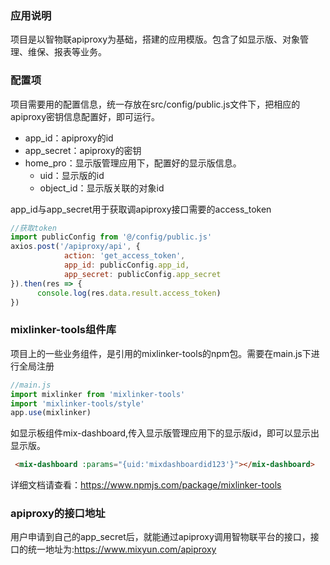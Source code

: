 ### 应用说明

​	项目是以智物联apiproxy为基础，搭建的应用模版。包含了如显示版、对象管理、维保、报表等业务。

### 配置项

​	项目需要用的配置信息，统一存放在src/config/public.js文件下，把相应的apiproxy密钥信息配置好，即可运行。

- app_id：apiproxy的id
- app_secret：apiproxy的密钥
- home_pro：显示版管理应用下，配置好的显示版信息。
  - uid：显示版的id
  - object_id：显示版关联的对象id

app_id与app_secret用于获取调apiproxy接口需要的access_token

```js
//获取token
import publicConfig from '@/config/public.js'
axios.post('/apiproxy/api', {
            action: 'get_access_token',
            app_id: publicConfig.app_id,
            app_secret: publicConfig.app_secret
}).then(res => {
      console.log(res.data.result.access_token)
})
```

### mixlinker-tools组件库

​	项目上的一些业务组件，是引用的mixlinker-tools的npm包。需要在main.js下进行全局注册

```js
//main.js
import mixlinker from 'mixlinker-tools'
import 'mixlinker-tools/style'
app.use(mixlinker)
```

如显示板组件mix-dashboard,传入显示版管理应用下的显示版id，即可以显示出显示版。

```html
 <mix-dashboard :params="{uid:'mixdashboardid123'}"></mix-dashboard>
```

详细文档请查看：https://www.npmjs.com/package/mixlinker-tools

### apiproxy的接口地址

​	用户申请到自己的app_secret后，就能通过apiproxy调用智物联平台的接口，接口的统一地址为:https://www.mixyun.com/apiproxy